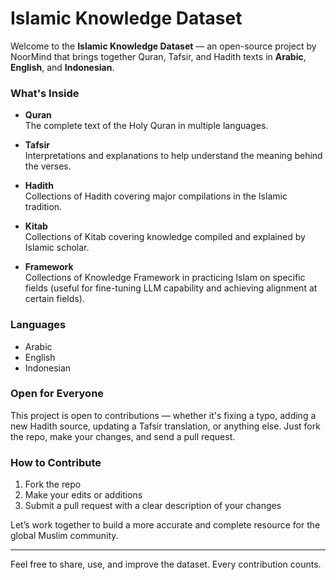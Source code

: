 # Islamic Knowledge Dataset

Welcome to the **Islamic Knowledge Dataset** — an open-source project by NoorMind that brings together Quran, Tafsir, and Hadith texts in **Arabic**, **English**, and **Indonesian**.

### What's Inside

- **Quran**  
  The complete text of the Holy Quran in multiple languages.

- **Tafsir**  
  Interpretations and explanations to help understand the meaning behind the verses.

- **Hadith**  
  Collections of Hadith covering major compilations in the Islamic tradition.

- **Kitab**  
  Collections of Kitab covering knowledge compiled and explained by Islamic scholar.

- **Framework**  
  Collections of Knowledge Framework in practicing Islam on specific fields (useful for fine-tuning LLM capability and achieving alignment at certain fields).


### Languages

- Arabic  
- English  
- Indonesian

### Open for Everyone

This project is open to contributions — whether it's fixing a typo, adding a new Hadith source, updating a Tafsir translation, or anything else. Just fork the repo, make your changes, and send a pull request.

### How to Contribute

1. Fork the repo
2. Make your edits or additions
3. Submit a pull request with a clear description of your changes

Let’s work together to build a more accurate and complete resource for the global Muslim community.

---

Feel free to share, use, and improve the dataset. Every contribution counts.
